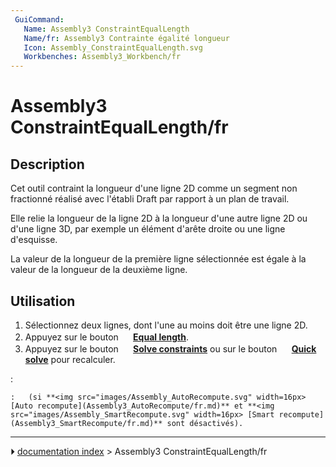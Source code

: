 ```yaml
---
 GuiCommand:
   Name: Assembly3 ConstraintEqualLength
   Name/fr: Assembly3 Contrainte égalité longueur
   Icon: Assembly_ConstraintEqualLength.svg
   Workbenches: Assembly3_Workbench/fr
---
```


# Assembly3 ConstraintEqualLength/fr

## Description

Cet outil contraint la longueur d\'une ligne 2D comme un segment non fractionné réalisé avec l\'établi Draft par rapport à un plan de travail.

Elle relie la longueur de la ligne 2D à la longueur d\'une autre ligne 2D ou d\'une ligne 3D, par exemple un élément d\'arête droite ou une ligne d\'esquisse.

La valeur de la longueur de la première ligne sélectionnée est égale à la valeur de la longueur de la deuxième ligne.

## Utilisation

1.  Sélectionnez deux lignes, dont l\'une au moins doit être une ligne 2D.
2.  Appuyez sur le bouton **<img src="images/Assembly_ConstraintEqualLength.svg" width=16px> [Equal length](Assembly3_ConstraintEqualLength/fr.md)**.
3.  Appuyez sur le bouton **<img src="images/Assembly3_workbench_icon.svg" width=16px> [Solve constraints](Assembly3_ResolveConstraints/fr.md)** ou sur le bouton **<img src="images/Assembly_QuickSolve.svg" width=16px> [Quick solve](Assembly3_QuickSolve/fr.md)** pour recalculer.

:   

    :   (si **<img src="images/Assembly_AutoRecompute.svg" width=16px> [Auto recompute](Assembly3_AutoRecompute/fr.md)** et **<img src="images/Assembly_SmartRecompute.svg" width=16px> [Smart recompute](Assembly3_SmartRecompute/fr.md)** sont désactivés).



---
⏵ [documentation index](../README.md) > Assembly3 ConstraintEqualLength/fr
